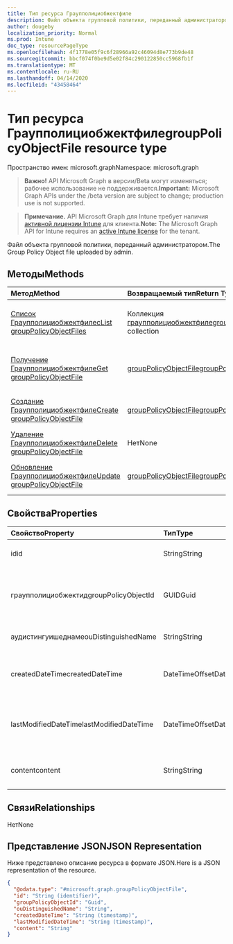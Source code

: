 ```yaml
---
title: Тип ресурса Граупполициобжектфиле
description: Файл объекта групповой политики, переданный администратором.
author: dougeby
localization_priority: Normal
ms.prod: Intune
doc_type: resourcePageType
ms.openlocfilehash: 4f1778e05f9c6f28966a92c46094d8e773b9de48
ms.sourcegitcommit: bbcf074f0be9d5e02f84c290122850cc5968fb1f
ms.translationtype: MT
ms.contentlocale: ru-RU
ms.lasthandoff: 04/14/2020
ms.locfileid: "43458464"
---
```

# <a name="grouppolicyobjectfile-resource-type"></a><span data-ttu-id="f7161-103">Тип ресурса Граупполициобжектфиле</span><span class="sxs-lookup"><span data-stu-id="f7161-103">groupPolicyObjectFile resource type</span></span>

<span data-ttu-id="f7161-104">Пространство имен: microsoft.graph</span><span class="sxs-lookup"><span data-stu-id="f7161-104">Namespace: microsoft.graph</span></span>

> <span data-ttu-id="f7161-105">**Важно!** API Microsoft Graph в версии/Beta могут изменяться; рабочее использование не поддерживается.</span><span class="sxs-lookup"><span data-stu-id="f7161-105">**Important:** Microsoft Graph APIs under the /beta version are subject to change; production use is not supported.</span></span>

> <span data-ttu-id="f7161-106">**Примечание.** API Microsoft Graph для Intune требует наличия [активной лицензии Intune](https://go.microsoft.com/fwlink/?linkid=839381) для клиента.</span><span class="sxs-lookup"><span data-stu-id="f7161-106">**Note:** The Microsoft Graph API for Intune requires an [active Intune license](https://go.microsoft.com/fwlink/?linkid=839381) for the tenant.</span></span>

<span data-ttu-id="f7161-107">Файл объекта групповой политики, переданный администратором.</span><span class="sxs-lookup"><span data-stu-id="f7161-107">The Group Policy Object file uploaded by admin.</span></span>

## <a name="methods"></a><span data-ttu-id="f7161-108">Методы</span><span class="sxs-lookup"><span data-stu-id="f7161-108">Methods</span></span>
|<span data-ttu-id="f7161-109">Метод</span><span class="sxs-lookup"><span data-stu-id="f7161-109">Method</span></span>|<span data-ttu-id="f7161-110">Возвращаемый тип</span><span class="sxs-lookup"><span data-stu-id="f7161-110">Return Type</span></span>|<span data-ttu-id="f7161-111">Описание</span><span class="sxs-lookup"><span data-stu-id="f7161-111">Description</span></span>|
|:---|:---|:---|
|[<span data-ttu-id="f7161-112">Список Граупполициобжектфилес</span><span class="sxs-lookup"><span data-stu-id="f7161-112">List groupPolicyObjectFiles</span></span>](../api/intune-gpanalyticsservice-grouppolicyobjectfile-list.md)|<span data-ttu-id="f7161-113">Коллекция [граупполициобжектфиле](../resources/intune-gpanalyticsservice-grouppolicyobjectfile.md)</span><span class="sxs-lookup"><span data-stu-id="f7161-113">[groupPolicyObjectFile](../resources/intune-gpanalyticsservice-grouppolicyobjectfile.md) collection</span></span>|<span data-ttu-id="f7161-114">Список свойств и связей объектов [граупполициобжектфиле](../resources/intune-gpanalyticsservice-grouppolicyobjectfile.md) .</span><span class="sxs-lookup"><span data-stu-id="f7161-114">List properties and relationships of the [groupPolicyObjectFile](../resources/intune-gpanalyticsservice-grouppolicyobjectfile.md) objects.</span></span>|
|[<span data-ttu-id="f7161-115">Получение Граупполициобжектфиле</span><span class="sxs-lookup"><span data-stu-id="f7161-115">Get groupPolicyObjectFile</span></span>](../api/intune-gpanalyticsservice-grouppolicyobjectfile-get.md)|[<span data-ttu-id="f7161-116">groupPolicyObjectFile</span><span class="sxs-lookup"><span data-stu-id="f7161-116">groupPolicyObjectFile</span></span>](../resources/intune-gpanalyticsservice-grouppolicyobjectfile.md)|<span data-ttu-id="f7161-117">Чтение свойств и связей объекта [граупполициобжектфиле](../resources/intune-gpanalyticsservice-grouppolicyobjectfile.md) .</span><span class="sxs-lookup"><span data-stu-id="f7161-117">Read properties and relationships of the [groupPolicyObjectFile](../resources/intune-gpanalyticsservice-grouppolicyobjectfile.md) object.</span></span>|
|[<span data-ttu-id="f7161-118">Создание Граупполициобжектфиле</span><span class="sxs-lookup"><span data-stu-id="f7161-118">Create groupPolicyObjectFile</span></span>](../api/intune-gpanalyticsservice-grouppolicyobjectfile-create.md)|[<span data-ttu-id="f7161-119">groupPolicyObjectFile</span><span class="sxs-lookup"><span data-stu-id="f7161-119">groupPolicyObjectFile</span></span>](../resources/intune-gpanalyticsservice-grouppolicyobjectfile.md)|<span data-ttu-id="f7161-120">Создание нового объекта [граупполициобжектфиле](../resources/intune-gpanalyticsservice-grouppolicyobjectfile.md) .</span><span class="sxs-lookup"><span data-stu-id="f7161-120">Create a new [groupPolicyObjectFile](../resources/intune-gpanalyticsservice-grouppolicyobjectfile.md) object.</span></span>|
|[<span data-ttu-id="f7161-121">Удаление Граупполициобжектфиле</span><span class="sxs-lookup"><span data-stu-id="f7161-121">Delete groupPolicyObjectFile</span></span>](../api/intune-gpanalyticsservice-grouppolicyobjectfile-delete.md)|<span data-ttu-id="f7161-122">Нет</span><span class="sxs-lookup"><span data-stu-id="f7161-122">None</span></span>|<span data-ttu-id="f7161-123">Удаляет объект [граупполициобжектфиле](../resources/intune-gpanalyticsservice-grouppolicyobjectfile.md).</span><span class="sxs-lookup"><span data-stu-id="f7161-123">Deletes a [groupPolicyObjectFile](../resources/intune-gpanalyticsservice-grouppolicyobjectfile.md).</span></span>|
|[<span data-ttu-id="f7161-124">Обновление Граупполициобжектфиле</span><span class="sxs-lookup"><span data-stu-id="f7161-124">Update groupPolicyObjectFile</span></span>](../api/intune-gpanalyticsservice-grouppolicyobjectfile-update.md)|[<span data-ttu-id="f7161-125">groupPolicyObjectFile</span><span class="sxs-lookup"><span data-stu-id="f7161-125">groupPolicyObjectFile</span></span>](../resources/intune-gpanalyticsservice-grouppolicyobjectfile.md)|<span data-ttu-id="f7161-126">Обновление свойств объекта [граупполициобжектфиле](../resources/intune-gpanalyticsservice-grouppolicyobjectfile.md) .</span><span class="sxs-lookup"><span data-stu-id="f7161-126">Update the properties of a [groupPolicyObjectFile](../resources/intune-gpanalyticsservice-grouppolicyobjectfile.md) object.</span></span>|

## <a name="properties"></a><span data-ttu-id="f7161-127">Свойства</span><span class="sxs-lookup"><span data-stu-id="f7161-127">Properties</span></span>
|<span data-ttu-id="f7161-128">Свойство</span><span class="sxs-lookup"><span data-stu-id="f7161-128">Property</span></span>|<span data-ttu-id="f7161-129">Тип</span><span class="sxs-lookup"><span data-stu-id="f7161-129">Type</span></span>|<span data-ttu-id="f7161-130">Описание</span><span class="sxs-lookup"><span data-stu-id="f7161-130">Description</span></span>|
|:---|:---|:---|
|<span data-ttu-id="f7161-131">id</span><span class="sxs-lookup"><span data-stu-id="f7161-131">id</span></span>|<span data-ttu-id="f7161-132">String</span><span class="sxs-lookup"><span data-stu-id="f7161-132">String</span></span>|<span data-ttu-id="f7161-133">Пока не задокументировано.</span><span class="sxs-lookup"><span data-stu-id="f7161-133">Not yet documented</span></span>|
|<span data-ttu-id="f7161-134">граупполициобжектид</span><span class="sxs-lookup"><span data-stu-id="f7161-134">groupPolicyObjectId</span></span>|<span data-ttu-id="f7161-135">GUID</span><span class="sxs-lookup"><span data-stu-id="f7161-135">Guid</span></span>|<span data-ttu-id="f7161-136">GUID объекта групповой политики из XML-содержимого объекта групповой политики</span><span class="sxs-lookup"><span data-stu-id="f7161-136">The Group Policy Object GUID from GPO Xml content</span></span>|
|<span data-ttu-id="f7161-137">аудистингуишеднаме</span><span class="sxs-lookup"><span data-stu-id="f7161-137">ouDistinguishedName</span></span>|<span data-ttu-id="f7161-138">String</span><span class="sxs-lookup"><span data-stu-id="f7161-138">String</span></span>|<span data-ttu-id="f7161-139">Различающееся имя подразделения.</span><span class="sxs-lookup"><span data-stu-id="f7161-139">The distinguished name of the OU.</span></span>|
|<span data-ttu-id="f7161-140">createdDateTime</span><span class="sxs-lookup"><span data-stu-id="f7161-140">createdDateTime</span></span>|<span data-ttu-id="f7161-141">DateTimeOffset</span><span class="sxs-lookup"><span data-stu-id="f7161-141">DateTimeOffset</span></span>|<span data-ttu-id="f7161-142">Дата и время первой загрузки Граупполици.</span><span class="sxs-lookup"><span data-stu-id="f7161-142">The date and time at which the GroupPolicy was first uploaded.</span></span>|
|<span data-ttu-id="f7161-143">lastModifiedDateTime</span><span class="sxs-lookup"><span data-stu-id="f7161-143">lastModifiedDateTime</span></span>|<span data-ttu-id="f7161-144">DateTimeOffset</span><span class="sxs-lookup"><span data-stu-id="f7161-144">DateTimeOffset</span></span>|<span data-ttu-id="f7161-145">Дата и время последнего изменения Граупполициобжектфиле.</span><span class="sxs-lookup"><span data-stu-id="f7161-145">The date and time at which the GroupPolicyObjectFile was last modified.</span></span>|
|<span data-ttu-id="f7161-146">content</span><span class="sxs-lookup"><span data-stu-id="f7161-146">content</span></span>|<span data-ttu-id="f7161-147">String</span><span class="sxs-lookup"><span data-stu-id="f7161-147">String</span></span>|<span data-ttu-id="f7161-148">Содержимое файла объекта групповой политики.</span><span class="sxs-lookup"><span data-stu-id="f7161-148">The Group Policy Object file content.</span></span>|

## <a name="relationships"></a><span data-ttu-id="f7161-149">Связи</span><span class="sxs-lookup"><span data-stu-id="f7161-149">Relationships</span></span>
<span data-ttu-id="f7161-150">Нет</span><span class="sxs-lookup"><span data-stu-id="f7161-150">None</span></span>

## <a name="json-representation"></a><span data-ttu-id="f7161-151">Представление JSON</span><span class="sxs-lookup"><span data-stu-id="f7161-151">JSON Representation</span></span>
<span data-ttu-id="f7161-152">Ниже представлено описание ресурса в формате JSON.</span><span class="sxs-lookup"><span data-stu-id="f7161-152">Here is a JSON representation of the resource.</span></span>
<!-- {
  "blockType": "resource",
  "keyProperty": "id",
  "@odata.type": "microsoft.graph.groupPolicyObjectFile"
}
-->
``` json
{
  "@odata.type": "#microsoft.graph.groupPolicyObjectFile",
  "id": "String (identifier)",
  "groupPolicyObjectId": "Guid",
  "ouDistinguishedName": "String",
  "createdDateTime": "String (timestamp)",
  "lastModifiedDateTime": "String (timestamp)",
  "content": "String"
}
```



